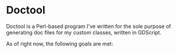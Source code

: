 # Doctool

Doctool is a Perl-based program I've written for the sole purpose of generating doc files for my custom classes, written in GDScript.

As of right now, the following goals are met:


